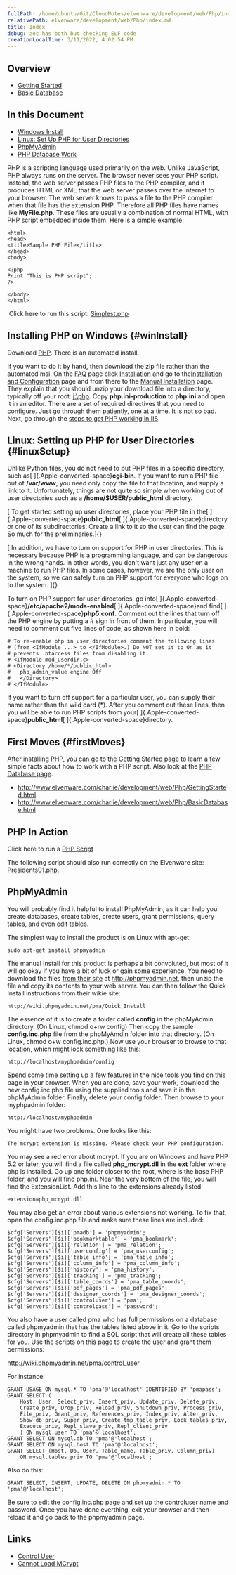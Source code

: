 ```yaml
---
fullPath: /home/ubuntu/Git/CloudNotes/elvenware/development/web/Php/index.md
relativePath: elvenware/development/web/Php/index.md
title: Index
debug: aec has both but checking ELF code
creationLocalTime: 3/11/2022, 4:02:54 PM
---
```


<!-- toc -->
<!-- tocstop -->

<div id="container">

## Overview

- [Getting Started](GettingStarted.html)
- [Basic Database](BasicDatabase.html)

## In this Document

- [Windows Install](#winInstall)
- [Linux: Set Up PHP for User Directories](#linuxSetup)
- [PhpMyAdmin](#phpmyadmin)
- [PHP Database Work](BasicDatabase.html)

PHP is a scripting language used primarily on the web. Unlike
JavaScript, PHP always runs on the server. The browser never sees your
PHP script. Instead, the web server passes PHP files to the PHP
compiler, and it produces HTML or XML that the web server passes over
the Internet to your browser. The web server knows to pass a file to the
PHP compiler when that file has the extension PHP. Therefore all PHP
files have names like **MyFile.php**. These files are usually a
combination of normal HTML, with PHP script embedded inside them. Here
is a simple example:

``` {.code style="background-color: rgb(255, 255, 255); border-top-style: double; border-right-style: double; border-bottom-style: double; border-left-style: double; font-size: 1em; overflow-x: auto; overflow-y: auto; color: rgb(0, 0, 0); font-style: normal; font-variant: normal; font-weight: normal; letter-spacing: normal; line-height: normal; orphans: 2; text-align: -webkit-auto; text-indent: 0px; text-transform: none; widows: 2; word-spacing: 0px; -webkit-text-size-adjust: auto; -webkit-text-stroke-width: 0px; "}
<html>
<head>
<title>Sample PHP File</title>
</head>
<body>

<?php
Print "This is PHP script";
?>

</body>
</html>
```

 Click here to run this script: [Simplest.php](simplest.php) 

Installing PHP on Windows {#winInstall}
-------------------------

Download [PHP](http://windows.php.net/download/). There is an automated
install.

If you want to do it by hand, then download the zip file rather than the
automated msi. On the [FAQ](http://www.php.net/FAQ.php) page click
[Installation](http://www.php.net/manual/en/faq.installation.php) and go
to the[Installation and
Configuration](http://www.php.net/manual/en/install.php) page and from
there to the [Manual
Installation](http://www.php.net/manual/en/install.windows.manual.php)
page. They explain that you should unzip your download file into a
directory, typically off your root: [j:\\php](file:///j:/php). Copy
**php.ini-production** to **php.ini** and open it in an editor. There
are a set of required directives that you need to configure. Just go
through them patiently, one at a time. It is not so bad. Next, go
through the [steps to get PHP working in
IIS](http://www.php.net/manual/en/install.windows.iis7.php).

Linux: Setting up PHP for User Directories {#linuxSetup}
------------------------------------------

Unlike Python files, you do not need to put PHP files in a specific
directory, such as[ ]{.Apple-converted-space}**cgi-bin**. If you want to
run a PHP file out of **/var/www**, you need only copy the file to that
location, and supply a link to it. Unfortunately, things are not quite
so simple when working out of user directories such as a
**/home/\$USER/public\_html** directory.

[ To get started setting up user directories, place your PHP file in
the[ ]{.Apple-converted-space}**public\_html**[ ]{.Apple-converted-space}directory
or one of its subdirectories. Create a link to it so the user can find
the page. So much for the preliminaries.]{}

[ In addition, we have to turn on support for PHP in user directories.
This is necessary because PHP is a programming language, and can be
dangerous in the wrong hands. In other words, you don't want just any
user on a machine to run PHP files. In some cases, however, we are the
only user on the system, so we can safely turn on PHP support for
everyone who logs on to the system. ]{}

To turn on PHP support for user directories, go
into[ ]{.Apple-converted-space}**/etc/apache2/mods-enabled**[ ]{.Apple-converted-space}and
find[ ]{.Apple-converted-space}**php5.conf**. Comment out the lines that
turn off the PHP engine by putting a \# sign in front of them. In
particular, you will need to comment out five lines of code, as shown
here in bold:

``` {.code}
# To re-enable php in user directories comment the following lines
# (from <IfModule ...> to </IfModule>.) Do NOT set it to On as it
# prevents .htaccess files from disabling it.
# <IfModule mod_userdir.c>
# <Directory /home/*/public_html>
#   php_admin_value engine Off
#   </Directory>
# </IfModule>
```

If you want to turn off support for a particular user, you can supply
their name rather than the wild card (\*). After you comment out these
lines, then you will be able to run PHP scripts from
your[ ]{.Apple-converted-space}**public\_html**[ ]{.Apple-converted-space}directory. 

First Moves {#firstMoves}
-----------

After installing PHP, you can go to the [Getting Started
page](GettingStarted.html) to learn a few simple facts about how to work
with a PHP script. Also look at the [PHP Database
page](BasicDatabase.html).

-   <http://www.elvenware.com/charlie/development/web/Php/GettingStarted.html>
-   <http://www.elvenware.com/charlie/development/web/Php/BasicDatabase.html>

PHP In Action
-------------

Click here to run a [PHP Script](sample.php)

The following script should also run correctly on the Elvenware site:
[Presidents01.php](Presidents01.php).

PhpMyAdmin
----------

You will probably find it helpful to install PhpMyAdmin, as it can help
you create databases, create tables, create users, grant permissions,
query tables, and even edit tables.

The simplest way to install the product is on Linux with apt-get:

``` {.code}
sudo apt-get install phpmyadmin
```

The manual install for this product is perhaps a bit convoluted, but
most of it will go okay if you have a bit of luck or gain some
experience. You need to download the files [from their
site](http://www.phpmyadmin.net/home_page/downloads.php) at
<http://phpmyadmin.net>, then unzip the file and copy its contents to
your web server. You can then follow the Quick Install instructions from
their wikie site:

``` {.code}
http://wiki.phpmyadmin.net/pma/Quick_Install
```

The essence of it is to create a folder called **config** in the
phpMyAdmin directory. (On Linux, chmod o+rw config) Then copy the sample
**config.inc.php** file from the phpMyAmdin folder into that directory.
(On Linux, chmod o+w config.inc.php.) Now use your browser to browse to
that location, which might look something like this:

``` {.code}
http://localhost/myphpadmin/config
```

Spend some time setting up a few features in the nice tools you find on
this page in your browser. When you are done, save your work, download
the new config.inc.php file using the supplied tools and save it in the
phpMyAdmin folder. Finally, delete your config folder. Then browse to
your myphpadmin folder:

``` {.code}
http://localhost/myphpadmin
```

You might have two problems. One looks like this:

``` {.code}
The mcrypt extension is missing. Please check your PHP configuration.
```

You may see a red error about mcrypt. If you are on Windows and have PHP
5.2 or later, you will find a file called **php\_mcrypt.dll** in the
**ext** folder where php is installed. Go up one folder closer to the
root, where is the base PHP folder, and you will find php.ini. Near the
very bottom of the file, you will find the ExtensionList. Add this line
to the extensions already listed:

``` {.code}
extension=php_mcrypt.dll
```

You may also get an error about various extensions not working. To fix
that, open the config.inc.php file and make sure these lines are
included:

``` {.code}
$cfg['Servers'][$i]['pmadb'] = 'phpmyadmin';
$cfg['Servers'][$i]['bookmarktable'] = 'pma_bookmark';
$cfg['Servers'][$i]['relation'] = 'pma_relation';
$cfg['Servers'][$i]['userconfig'] = 'pma_userconfig';
$cfg['Servers'][$i]['table_info'] = 'pma_table_info';
$cfg['Servers'][$i]['column_info'] = 'pma_column_info';
$cfg['Servers'][$i]['history'] = 'pma_history';
$cfg['Servers'][$i]['tracking'] = 'pma_tracking';
$cfg['Servers'][$i]['table_coords'] = 'pma_table_coords';
$cfg['Servers'][$i]['pdf_pages'] = 'pma_pdf_pages';
$cfg['Servers'][$i]['designer_coords'] = 'pma_designer_coords';
$cfg['Servers'][$i]['controluser'] = 'pma';
$cfg['Servers'][$i]['controlpass'] = 'password';
```

You also have a user called pma who has full permissions on a database
called phpmyadmin that has the tables listed above in it. Go to the
scripts directory in phpmyadmin to find a SQL script that will create
all these tables for you. Use the scripts on this page to create the
user and grant them permissions:

<http://wiki.phpmyadmin.net/pma/control_user>

For instance:

``` {.code}
GRANT USAGE ON mysql.* TO 'pma'@'localhost' IDENTIFIED BY 'pmapass';
GRANT SELECT (
    Host, User, Select_priv, Insert_priv, Update_priv, Delete_priv,
    Create_priv, Drop_priv, Reload_priv, Shutdown_priv, Process_priv,
    File_priv, Grant_priv, References_priv, Index_priv, Alter_priv,
    Show_db_priv, Super_priv, Create_tmp_table_priv, Lock_tables_priv,
    Execute_priv, Repl_slave_priv, Repl_client_priv
    ) ON mysql.user TO 'pma'@'localhost';
GRANT SELECT ON mysql.db TO 'pma'@'localhost';
GRANT SELECT ON mysql.host TO 'pma'@'localhost';
GRANT SELECT (Host, Db, User, Table_name, Table_priv, Column_priv)
    ON mysql.tables_priv TO 'pma'@'localhost';
```

Also do this:

``` {.code}
GRANT SELECT, INSERT, UPDATE, DELETE ON phpmyadmin.* TO 'pma'@'localhost';
```

Be sure to edit the config.inc.php page and set up the controluser name
and password. Once you have done everthing, exit your browser and then
reload it and go back to the phpmyadmin page.

Links
-----

-   [Control User](http://wiki.phpmyadmin.net/pma/control_user)
-   [Cannot Load
    MCrypt](http://hermawanpurwanto.wordpress.com/2007/08/12/cannot-load-mcrypt-extension-please-check-your-php-configuration-solved/)

</div>
